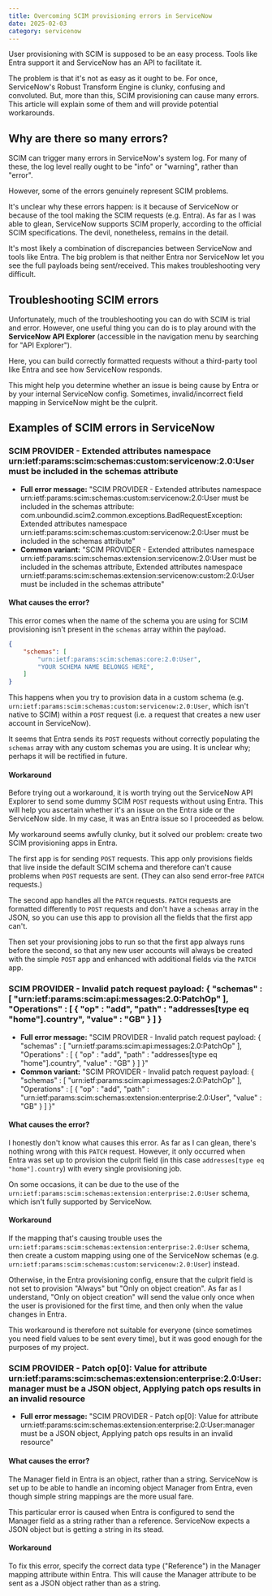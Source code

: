 ```yaml
---
title: Overcoming SCIM provisioning errors in ServiceNow
date: 2025-02-03
category: servicenow
---
```


User provisioning with SCIM is supposed to be an easy process. Tools like Entra support it and ServiceNow has an API to facilitate it.

The problem is that it's not as easy as it ought to be. For once, ServiceNow's Robust Transform Engine is clunky, confusing and convoluted. But, more than this, SCIM provisioning can cause many errors. This article will explain some of them and will provide potential workarounds.

## Why are there so many errors?

SCIM can trigger many errors in ServiceNow's system log. For many of these, the log level really ought to be "info" or "warning", rather than "error".

However, some of the errors genuinely represent SCIM problems.

It's unclear why these errors happen: is it because of ServiceNow or because of the tool making the SCIM requests (e.g. Entra). As far as I was able to glean, ServiceNow supports SCIM properly, according to the official SCIM specifications. The devil, nonetheless, remains in the detail.

It's most likely a combination of discrepancies between ServiceNow and tools like Entra. The big problem is that neither Entra nor ServiceNow let you see the full payloads being sent/received. This makes troubleshooting very difficult.

## Troubleshooting SCIM errors

Unfortunately, much of the troubleshooting you can do with SCIM is trial and error. However, one useful thing you can do is to play around with the **ServiceNow API Explorer** (accessible in the navigation menu by searching for "API Explorer").

Here, you can build correctly formatted requests without a third-party tool like Entra and see how ServiceNow responds.

This might help you determine whether an issue is being cause by Entra or by your internal ServiceNow config. Sometimes, invalid/incorrect field mapping in ServiceNow might be the culprit.

## Examples of SCIM errors in ServiceNow

### SCIM PROVIDER - Extended attributes namespace urn:ietf:params:scim:schemas:custom:servicenow:2.0:User must be included in the schemas attribute

- **Full error message:** "SCIM PROVIDER - Extended attributes namespace urn:ietf:params:scim:schemas:custom:servicenow:2.0:User must be included in the schemas attribute: com.unboundid.scim2.common.exceptions.BadRequestException: Extended attributes namespace urn:ietf:params:scim:schemas:custom:servicenow:2.0:User must be included in the schemas attribute"
- **Common variant:** "SCIM PROVIDER - Extended attributes namespace urn:ietf:params:scim:schemas:extension:servicenow:2.0:User must be included in the schemas attribute, Extended attributes namespace urn:ietf:params:scim:schemas:extension:servicenow:custom:2.0:User must be included in the schemas attribute"

#### What causes the error?

This error comes when the name of the schema you are using for SCIM provisioning isn't present in the `schemas` array within the payload.

```json
{
    "schemas": [
        "urn:ietf:params:scim:schemas:core:2.0:User",
        "YOUR SCHEMA NAME BELONGS HERE",
    ]
}
```

This happens when you try to provision data in a custom schema (e.g. `urn:ietf:params:scim:schemas:custom:servicenow:2.0:User`, which isn't native to SCIM) within a `POST` request (i.e. a request that creates a new user account in ServiceNow).

It seems that Entra sends its `POST` requests without correctly populating the `schemas` array with any custom schemas you are using. It is unclear why; perhaps it will be rectified in future.

#### Workaround

Before trying out a workaround, it is worth trying out the ServiceNow API Explorer to send some dummy SCIM `POST` requests without using Entra. This will help you ascertain whether it's an issue on the Entra side or the ServiceNow side. In my case, it was an Entra issue so I proceeded as below.

My workaround seems awfully clunky, but it solved our problem: create two SCIM provisioning apps in Entra.

The first app is for sending `POST` requests. This app only provisions fields that live inside the default SCIM schema and therefore can't cause problems when `POST` requests are sent. (They can also send error-free `PATCH` requests.)

The second app handles all the `PATCH` requests. `PATCH` requests are formatted differently to `POST` requests and don't have a `schemas` array in the JSON, so you can use this app to provision all the fields that the first app can't.

Then set your provisioning jobs to run so that the first app always runs before the second, so that any new user accounts will always be created with the simple `POST` app and enhanced with additional fields via the `PATCH` app.

### SCIM PROVIDER - Invalid patch request payload: { "schemas" : [ "urn:ietf:params:scim:api:messages:2.0:PatchOp" ],  "Operations" : [ { "op" : "add",   "path" : "addresses[type eq \"home\"].country",   "value" : "GB" } ] }

- **Full error message:** "SCIM PROVIDER - Invalid patch request payload: { "schemas" : [ "urn:ietf:params:scim:api:messages:2.0:PatchOp" ],  "Operations" : [ { "op" : "add",   "path" : "addresses[type eq \"home\"].country",   "value" : "GB" } ] }"
- **Common variant:** "SCIM PROVIDER - Invalid patch request payload: { "schemas" : [ "urn:ietf:params:scim:api:messages:2.0:PatchOp" ],  "Operations" : [ { "op" : "add",   "path" : "urn:ietf:params:scim:schemas:extension:enterprise:2.0:User",   "value" : "GB" } ] }"

#### What causes the error?

I honestly don't know what causes this error. As far as I can glean, there's nothing wrong with this `PATCH` request. However, it only occurred when Entra was set up to provision the culprit field (in this case `addresses[type eq "home"].country`) with every single provisioning job.

On some occasions, it can be due to the use of the `urn:ietf:params:scim:schemas:extension:enterprise:2.0:User` schema, which isn't fully supported by ServiceNow.

#### Workaround

If the mapping that's causing trouble uses the `urn:ietf:params:scim:schemas:extension:enterprise:2.0:User` schema, then create a custom mapping using one of the ServiceNow schemas (e.g. `urn:ietf:params:scim:schemas:custom:servicenow:2.0:User`) instead.

Otherwise, in the Entra provisioning config, ensure that the culprit field is not set to provision "Always" but "Only on object creation". As far as I understand, "Only on object creation" will send the value only once when the user is provisioned for the first time, and then only when the value changes in Entra.

This workaround is therefore not suitable for everyone (since sometimes you need field values to be sent every time), but it was good enough for the purposes of my project.

### SCIM PROVIDER - Patch op[0]: Value for attribute urn:ietf:params:scim:schemas:extension:enterprise:2.0:User:manager must be a JSON object, Applying patch ops results in an invalid resource

- **Full error message:** "SCIM PROVIDER - Patch op[0]: Value for attribute urn:ietf:params:scim:schemas:extension:enterprise:2.0:User:manager must be a JSON object, Applying patch ops results in an invalid resource"

#### What causes the error?

The Manager field in Entra is an object, rather than a string. ServiceNow is set up to be able to handle an incoming object Manager from Entra, even though simple string mappings are the more usual fare.

This particular error is caused when Entra is configured to send the Manager field as a string rather than a reference. ServiceNow expects a JSON object but is getting a string in its stead.

#### Workaround

To fix this error, specify the correct data type ("Reference") in the Manager mapping attribute within Entra. This will cause the Manager attribute to be sent as a JSON object rather than as a string.
